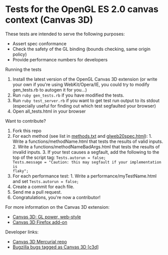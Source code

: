 Tests for the OpenGL ES 2.0 canvas context (Canvas 3D)
======================================================

These tests are intended to serve the following purposes:

  * Assert spec conformance
  * Check the safety of the GL binding (bounds checking, same origin policy)
  * Provide performance numbers for developers


Running the tests

  1. Install the latest version of the OpenGL Canvas 3D extension (or write your own if you're using WebKit/Opera/IE, you could try to modify gen_tests.rb to autogen it for you...)
  2. Run <code>ruby gen_tests.rb</code> if you have modified the tests.
  3. Run <code>ruby test_server.rb</code> if you want to get test run output to its stdout (especially useful for finding out which test segfaulted your browser)
  4. Open all_tests.html in your browser


Want to contribute?

  1. Fork this repo
  2. For each method (see list in <a href="raw/master/methods.txt">methods.txt</a> and <a href="http://hg.mozilla.org/users/vladimir_mozilla.com/canvas3d/raw-file/tip/doc/glweb20spec.html">glweb20spec.html</a>):
    1. Write a functions/methodName.html that tests the results of valid inputs.
    2. Write a functions/methodNameBadArgs.html that tests the results of invalid inputs.
    3. If your test causes a segfault, add the following to the top of the script tag: <code>Tests.autorun = false; Tests.message = "Caution: this may segfault if your implementation is flaky";</code>
  3. For each performance test:
    1. Write a performance/myTestName.html and set <code>Tests.autorun = false;</code>
  4. Create a commit for each file.
  5. Send me a pull request.
  6. Congratulations, you're now a contributor!


For more information on the Canvas 3D extension:

  * <a href="http://blog.vlad1.com/2007/11/26/canvas-3d-gl-power-web-style/">Canvas 3D: GL power, web-style</a>
  * <a href="https://addons.mozilla.org/en-US/firefox/addon/7171">Canvas 3D Firefox add-on</a>

Developer links:

  * <a href="http://hg.mozilla.org/users/vladimir_mozilla.com/canvas3d/">Canvas 3D Mercurial repo</a>
  * <a href="https://bugzilla.mozilla.org/buglist.cgi?quicksearch=c3d">Bugzilla bugs tagged as Canvas 3D [c3d]</a>

